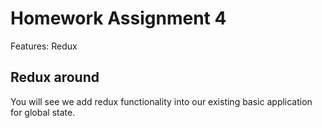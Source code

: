 # Homework Assignment 4
Features: Redux

## Redux around
You will see we add redux functionality into our existing basic application for global state.




